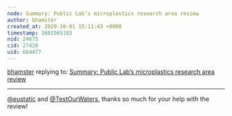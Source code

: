 ```yaml
---
node: Summary: Public Lab’s microplastics research area review
author: bhamster
created_at: 2020-10-01 15:11:43 +0000
timestamp: 1601565103
nid: 24675
cid: 27428
uid: 664477
---
```




[bhamster](../profile/bhamster) replying to: [Summary: Public Lab’s microplastics research area review](../notes/bhamster/09-29-2020/summary-public-lab-s-microplastics-research-area-review)

----
[@eustatic](/profile/eustatic) and [@TestOurWaters](/profile/TestOurWaters), thanks so much for your help with the review! 